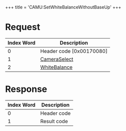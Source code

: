 +++
title = 'CAMU:SetWhiteBalanceWithoutBaseUp'
+++

# Request

| Index Word | Description                                             |
|------------|---------------------------------------------------------|
| 0          | Header code \[0x00170080\]                              |
| 1          | [CameraSelect](Camera_Services#cameraselect "wikilink") |
| 2          | [WhiteBalance](Camera_Services#whitebalance "wikilink") |

# Response

| Index Word | Description |
|------------|-------------|
| 0          | Header code |
| 1          | Result code |
